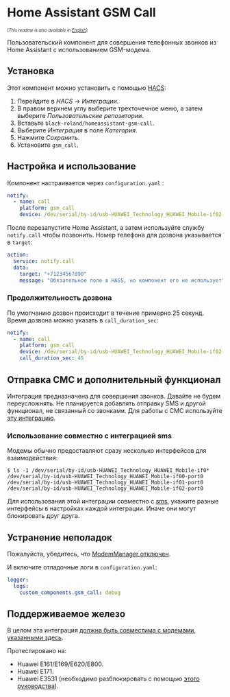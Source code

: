 # Home Assistant GSM Call

<sub><sup>[_This readme is also available in [English](./README.md)_]</sub></sup>

Пользовательский компонент для совершения телефонных звонков из Home Assistant с использованием GSM-модема.

## Установка

Этот компонент можно установить с помощью [HACS](https://hacs.xyz/):

1. Перейдите в _HACS_ → _Интеграции_.
1. В правом верхнем углу выберите трехточечное меню, а затем выберите _Пользовательские репозитории_.
1. Вставьте `black-roland/homeassistant-gsm-call`.
1. Выберите _Интеграция_ в поле _Категория_.
1. Нажмите _Сохранить_.
1. Установите `gsm_call`.

## Настройка и использование

Компонент настраивается через `configuration.yaml` :

```yaml
notify:
  - name: call
    platform: gsm_call
    device: /dev/serial/by-id/usb-HUAWEI_Technology_HUAWEI_Mobile-if02-port0 # путь до модема
```

После перезапустите Home Assistant, а затем используйте службу `notify.call` чтобы позвонить. Номер телефона для дозвона указывается в `target`:

```yaml
action:
  service: notify.call
  data:
    target: "+71234567890"
    message: "Обязательное поле в HASS, но компонент его не использует"
```

### Продолжительность дозвона

По умолчанию дозвон происходит в течение примерно 25 секунд. Время дозвона можно указать в `call_duration_sec`:

```yaml
notify:
  - name: call
    platform: gsm_call
    device: /dev/serial/by-id/usb-HUAWEI_Technology_HUAWEI_Mobile-if02-port0
    call_duration_sec: 45
```

## Отправка СМС и дополнительный функционал

Интеграция предназначена для совершения звонков. Давайте не будем переусложнять. Не планируется добавлять отправку SMS и другой функционал, не связанный со звонками. Для работы с СМС используйте [эту интеграцию](https://www.home-assistant.io/integrations/sms/).

### Использование совместно с интеграцией sms

Модемы обычно предоставляют сразу несколько интерфейсов для взаимодействия:

```shell
$ ls -1 /dev/serial/by-id/usb-HUAWEI_Technology_HUAWEI_Mobile-if0*
/dev/serial/by-id/usb-HUAWEI_Technology_HUAWEI_Mobile-if00-port0
/dev/serial/by-id/usb-HUAWEI_Technology_HUAWEI_Mobile-if01-port0
/dev/serial/by-id/usb-HUAWEI_Technology_HUAWEI_Mobile-if02-port0
```

Для использования этой интеграции совместно с [sms](https://www.home-assistant.io/integrations/sms/), укажите разные интерфейсы в настройках каждой интеграции. Иначе они могут блокировать друг друга.

## Устранение неполадок

Пожалуйста, убедитесь, что [ModemManager отключен](https://askubuntu.com/questions/216114/how-can-i-remove-modem-manager-from-boot/612646).

И включите отладочные логи в `configuration.yaml`:

```yaml
logger:
  logs:
    custom_components.gsm_call: debug
```

## Поддерживаемое железо

В целом эта интеграция [должна быть совместима с модемами, указанными здесь](https://www.home-assistant.io/integrations/sms/#list-of-modems-known-to-work).

Протестировано на:

- Huawei E161/E169/E620/E800.
- Huawei E171.
- Huawei E3531 (необходимо разблокировать с помощью [этого руководства](http://blog.asiantuntijakaveri.fi/2015/07/convert-huawei-e3372h-153-from.html)).
